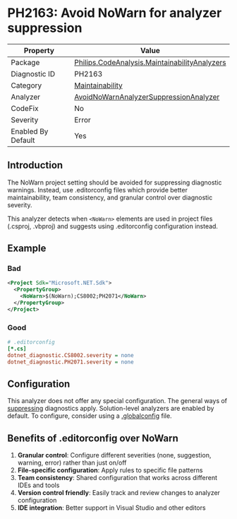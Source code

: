 # PH2163: Avoid NoWarn for analyzer suppression

| Property | Value  |
|--|--|
| Package | [Philips.CodeAnalysis.MaintainabilityAnalyzers](https://www.nuget.org/packages/Philips.CodeAnalysis.MaintainabilityAnalyzers) |
| Diagnostic ID | PH2163 |
| Category  | [Maintainability](../Maintainability.md) |
| Analyzer | [AvoidNoWarnAnalyzerSuppressionAnalyzer](https://github.com/philips-software/roslyn-analyzers/blob/main/Philips.CodeAnalysis.MaintainabilityAnalyzers/Maintainability/AvoidNoWarnAnalyzerSuppressionAnalyzer.cs)
| CodeFix  | No |
| Severity | Error |
| Enabled By Default | Yes |

## Introduction

The NoWarn project setting should be avoided for suppressing diagnostic warnings. Instead, use .editorconfig files which provide better maintainability, team consistency, and granular control over diagnostic severity.

This analyzer detects when `<NoWarn>` elements are used in project files (.csproj, .vbproj) and suggests using .editorconfig configuration instead.

## Example

### Bad
```xml
<Project Sdk="Microsoft.NET.Sdk">
  <PropertyGroup>
    <NoWarn>$(NoWarn);CS8002;PH2071</NoWarn>
  </PropertyGroup>
</Project>
```

### Good
```ini
# .editorconfig
[*.cs]
dotnet_diagnostic.CS8002.severity = none
dotnet_diagnostic.PH2071.severity = none
```

## Configuration

This analyzer does not offer any special configuration. The general ways of [suppressing](https://learn.microsoft.com/en-us/dotnet/fundamentals/code-analysis/suppress-warnings) diagnostics apply.
Solution-level analyzers are enabled by default. To configure, consider using a [.globalconfig](https://learn.microsoft.com/en-us/dotnet/fundamentals/code-analysis/configuration-files#global-analyzerconfig) file.

## Benefits of .editorconfig over NoWarn

1. **Granular control**: Configure different severities (none, suggestion, warning, error) rather than just on/off
2. **File-specific configuration**: Apply rules to specific file patterns
3. **Team consistency**: Shared configuration that works across different IDEs and tools
4. **Version control friendly**: Easily track and review changes to analyzer configuration
5. **IDE integration**: Better support in Visual Studio and other editors